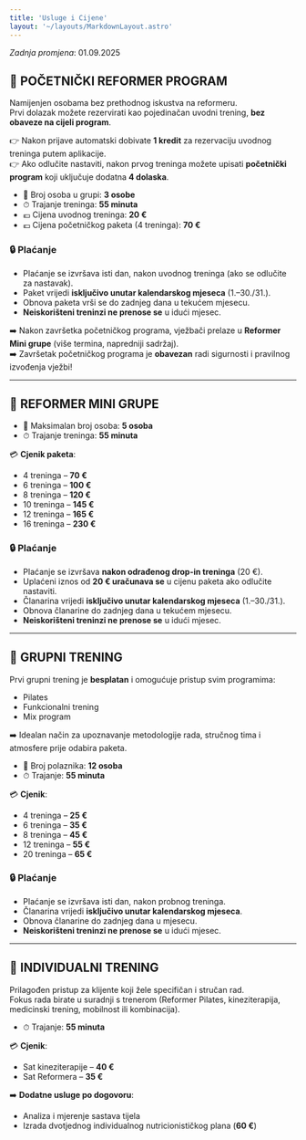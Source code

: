 ```yaml
---
title: 'Usluge i Cijene'
layout: '~/layouts/MarkdownLayout.astro'
---
```


_Zadnja promjena_: 01.09.2025

## 🔹 POČETNIČKI REFORMER PROGRAM

Namijenjen osobama bez prethodnog iskustva na reformeru.  
Prvi dolazak možete rezervirati kao pojedinačan uvodni trening, **bez obaveze na cijeli program**.

👉 Nakon prijave automatski dobivate **1 kredit** za rezervaciju uvodnog treninga putem aplikacije.  
👉 Ako odlučite nastaviti, nakon prvog treninga možete upisati **početnički program** koji uključuje dodatna **4 dolaska**.

- 👥 Broj osoba u grupi: **3 osobe**
- ⏱ Trajanje treninga: **55 minuta**
- 💶 Cijena uvodnog treninga: **20 €**
- 💶 Cijena početničkog paketa (4 treninga): **70 €**

### 🔒 Plaćanje
- Plaćanje se izvršava isti dan, nakon uvodnog treninga (ako se odlučite za nastavak).
- Paket vrijedi **isključivo unutar kalendarskog mjeseca** (1.–30./31.).
- Obnova paketa vrši se do zadnjeg dana u tekućem mjesecu.
- **Neiskorišteni treninzi ne prenose se** u idući mjesec.

➡️ Nakon završetka početničkog programa, vježbači prelaze u **Reformer Mini grupe** (više termina, napredniji sadržaj).  
➡️ Završetak početničkog programa je **obavezan** radi sigurnosti i pravilnog izvođenja vježbi!

---

## 🔹 REFORMER MINI GRUPE

- 👥 Maksimalan broj osoba: **5 osoba**
- ⏱ Trajanje treninga: **55 minuta**

💳 **Cjenik paketa**:
- 4 treninga – **70 €**
- 6 treninga – **100 €**
- 8 treninga – **120 €**
- 10 treninga – **145 €**
- 12 treninga – **165 €**
- 16 treninga – **230 €**

### 🔒 Plaćanje
- Plaćanje se izvršava **nakon odrađenog drop-in treninga** (20 €).
- Uplaćeni iznos od **20 € uračunava se** u cijenu paketa ako odlučite nastaviti.
- Članarina vrijedi **isključivo unutar kalendarskog mjeseca** (1.–30./31.).
- Obnova članarine do zadnjeg dana u tekućem mjesecu.
- **Neiskorišteni treninzi ne prenose se** u idući mjesec.

---

## 🔹 GRUPNI TRENING

Prvi grupni trening je **besplatan** i omogućuje pristup svim programima:
- Pilates
- Funkcionalni trening
- Mix program

➡️ Idealan način za upoznavanje metodologije rada, stručnog tima i atmosfere prije odabira paketa.

- 👥 Broj polaznika: **12 osoba**
- ⏱ Trajanje: **55 minuta**

💳 **Cjenik**:
- 4 treninga – **25 €**
- 6 treninga – **35 €**
- 8 treninga – **45 €**
- 12 treninga – **55 €**
- 20 treninga – **65 €**

### 🔒 Plaćanje
- Plaćanje se izvršava isti dan, nakon probnog treninga.
- Članarina vrijedi **isključivo unutar kalendarskog mjeseca**.
- Obnova članarine do zadnjeg dana u mjesecu.
- **Neiskorišteni treninzi ne prenose se** u idući mjesec.

---

## 🔹 INDIVIDUALNI TRENING

Prilagođen pristup za klijente koji žele specifičan i stručan rad.  
Fokus rada birate u suradnji s trenerom (Reformer Pilates, kineziterapija, medicinski trening, mobilnost ili kombinacija).

- ⏱ Trajanje: **55 minuta**

💳 **Cjenik**:
- Sat kineziterapije – **40 €**
- Sat Reformera – **35 €**

➡️ **Dodatne usluge po dogovoru**:
- Analiza i mjerenje sastava tijela
- Izrada dvotjednog individualnog nutricionističkog plana (**60 €**)
